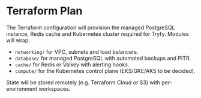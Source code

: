 # Terraform Plan

The Terraform configuration will provision the managed PostgreSQL instance, Redis cache and Kubernetes cluster required for Tryfy. Modules will wrap:

- `networking/` for VPC, subnets and load balancers.
- `database/` for managed PostgreSQL with automated backups and PITR.
- `cache/` for Redis or Valkey with alerting hooks.
- `compute/` for the Kubernetes control plane (EKS/GKE/AKS to be decided).

State will be stored remotely (e.g. Terraform Cloud or S3) with per-environment workspaces.
